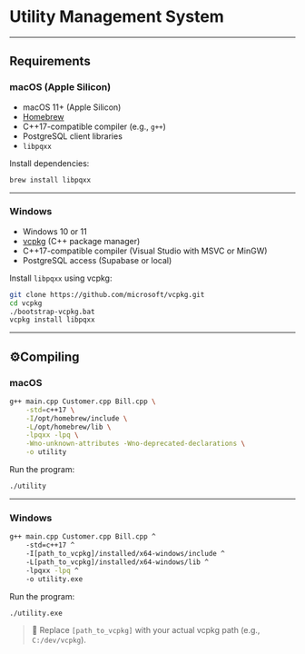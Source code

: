 # Utility Management System

---

## Requirements

### macOS (Apple Silicon)

- macOS 11+ (Apple Silicon)
- [Homebrew](https://brew.sh/)
- C++17-compatible compiler (e.g., `g++`)
- PostgreSQL client libraries
- `libpqxx`

Install dependencies:

```bash
brew install libpqxx
```

---

### Windows

- Windows 10 or 11
- [vcpkg](https://github.com/microsoft/vcpkg) (C++ package manager)
- C++17-compatible compiler (Visual Studio with MSVC or MinGW)
- PostgreSQL access (Supabase or local)

Install `libpqxx` using vcpkg:

```bash
git clone https://github.com/microsoft/vcpkg.git
cd vcpkg
./bootstrap-vcpkg.bat
vcpkg install libpqxx
```

---

## ⚙Compiling

### macOS

```bash
g++ main.cpp Customer.cpp Bill.cpp \
    -std=c++17 \
    -I/opt/homebrew/include \
    -L/opt/homebrew/lib \
    -lpqxx -lpq \
    -Wno-unknown-attributes -Wno-deprecated-declarations \
    -o utility
```

Run the program:

```bash
./utility
```

---

### Windows

```bash
g++ main.cpp Customer.cpp Bill.cpp ^
    -std=c++17 ^
    -I[path_to_vcpkg]/installed/x64-windows/include ^
    -L[path_to_vcpkg]/installed/x64-windows/lib ^
    -lpqxx -lpq ^
    -o utility.exe
```

Run the program:

```bash
./utility.exe
```

> 📌 Replace `[path_to_vcpkg]` with your actual vcpkg path (e.g., `C:/dev/vcpkg`).

